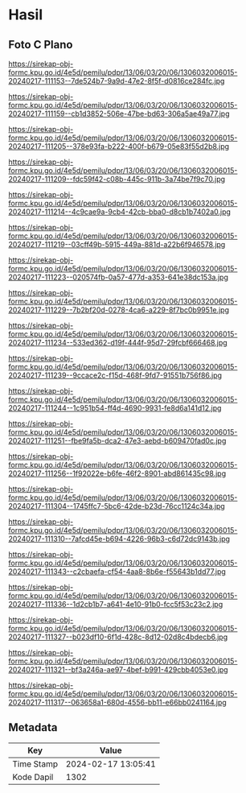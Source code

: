 # Hasil

## Foto C Plano

https://sirekap-obj-formc.kpu.go.id/4e5d/pemilu/pdpr/13/06/03/20/06/1306032006015-20240217-111153--7de524b7-9a9d-47e2-8f5f-d0816ce284fc.jpg

https://sirekap-obj-formc.kpu.go.id/4e5d/pemilu/pdpr/13/06/03/20/06/1306032006015-20240217-111159--cb1d3852-506e-47be-bd63-306a5ae49a77.jpg

https://sirekap-obj-formc.kpu.go.id/4e5d/pemilu/pdpr/13/06/03/20/06/1306032006015-20240217-111205--378e93fa-b222-400f-b679-05e83f55d2b8.jpg

https://sirekap-obj-formc.kpu.go.id/4e5d/pemilu/pdpr/13/06/03/20/06/1306032006015-20240217-111209--fdc59f42-c08b-445c-911b-3a74be7f9c70.jpg

https://sirekap-obj-formc.kpu.go.id/4e5d/pemilu/pdpr/13/06/03/20/06/1306032006015-20240217-111214--4c9cae9a-9cb4-42cb-bba0-d8cb1b7402a0.jpg

https://sirekap-obj-formc.kpu.go.id/4e5d/pemilu/pdpr/13/06/03/20/06/1306032006015-20240217-111219--03cff49b-5915-449a-881d-a22b6f946578.jpg

https://sirekap-obj-formc.kpu.go.id/4e5d/pemilu/pdpr/13/06/03/20/06/1306032006015-20240217-111223--020574fb-0a57-477d-a353-641e38dc153a.jpg

https://sirekap-obj-formc.kpu.go.id/4e5d/pemilu/pdpr/13/06/03/20/06/1306032006015-20240217-111229--7b2bf20d-0278-4ca6-a229-8f7bc0b9951e.jpg

https://sirekap-obj-formc.kpu.go.id/4e5d/pemilu/pdpr/13/06/03/20/06/1306032006015-20240217-111234--533ed362-d19f-444f-95d7-29fcbf666468.jpg

https://sirekap-obj-formc.kpu.go.id/4e5d/pemilu/pdpr/13/06/03/20/06/1306032006015-20240217-111239--9ccace2c-f15d-468f-9fd7-91551b756f86.jpg

https://sirekap-obj-formc.kpu.go.id/4e5d/pemilu/pdpr/13/06/03/20/06/1306032006015-20240217-111244--1c951b54-ff4d-4690-9931-fe8d6a141d12.jpg

https://sirekap-obj-formc.kpu.go.id/4e5d/pemilu/pdpr/13/06/03/20/06/1306032006015-20240217-111251--fbe9fa5b-dca2-47e3-aebd-b609470fad0c.jpg

https://sirekap-obj-formc.kpu.go.id/4e5d/pemilu/pdpr/13/06/03/20/06/1306032006015-20240217-111256--1f92022e-b6fe-46f2-8901-abd861435c98.jpg

https://sirekap-obj-formc.kpu.go.id/4e5d/pemilu/pdpr/13/06/03/20/06/1306032006015-20240217-111304--1745ffc7-5bc6-42de-b23d-76cc1124c34a.jpg

https://sirekap-obj-formc.kpu.go.id/4e5d/pemilu/pdpr/13/06/03/20/06/1306032006015-20240217-111310--7afcd45e-b694-4226-96b3-c6d72dc9143b.jpg

https://sirekap-obj-formc.kpu.go.id/4e5d/pemilu/pdpr/13/06/03/20/06/1306032006015-20240217-111343--c2cbaefa-cf54-4aa8-8b6e-f55643b1dd77.jpg

https://sirekap-obj-formc.kpu.go.id/4e5d/pemilu/pdpr/13/06/03/20/06/1306032006015-20240217-111336--1d2cb1b7-a641-4e10-91b0-fcc5f53c23c2.jpg

https://sirekap-obj-formc.kpu.go.id/4e5d/pemilu/pdpr/13/06/03/20/06/1306032006015-20240217-111327--b023df10-6f1d-428c-8d12-02d8c4bdecb6.jpg

https://sirekap-obj-formc.kpu.go.id/4e5d/pemilu/pdpr/13/06/03/20/06/1306032006015-20240217-111321--bf3a246a-ae97-4bef-b991-429cbb4053e0.jpg

https://sirekap-obj-formc.kpu.go.id/4e5d/pemilu/pdpr/13/06/03/20/06/1306032006015-20240217-111317--063658a1-680d-4556-bb11-e66bb0241164.jpg


## Metadata

| Key        | Value               |
| ---------- | ------------------- |
| Time Stamp | 2024-02-17 13:05:41 |
| Kode Dapil | 1302                |



